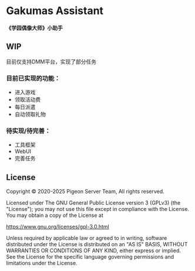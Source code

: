 # Gakumas Assistant
**《学园偶像大师》小助手**  

## WIP
目前仅支持DMM平台，实现了部分任务

### 目前已实现的功能：
 - 进入游戏
 - 领取活动费
 - 每日派遣
 - 自动领取礼物
### 待实现/待完善：
 - 工具框架
 - WebUI
 - 完善任务

## License
Copyright © 2020-2025 Pigeon Server Team, All rights reserved.

Licensed under The GNU General Public License version 3 (GPLv3) (the "License"); you may not use this file except in compliance with the License. You may obtain a copy of the License at

https://www.gnu.org/licenses/gpl-3.0.html

Unless required by applicable law or agreed to in writing, software distributed under the License is distributed on an "AS IS" BASIS, WITHOUT WARRANTIES OR CONDITIONS OF ANY KIND, either express or implied. See the License for the specific language governing permissions and limitations under the License.